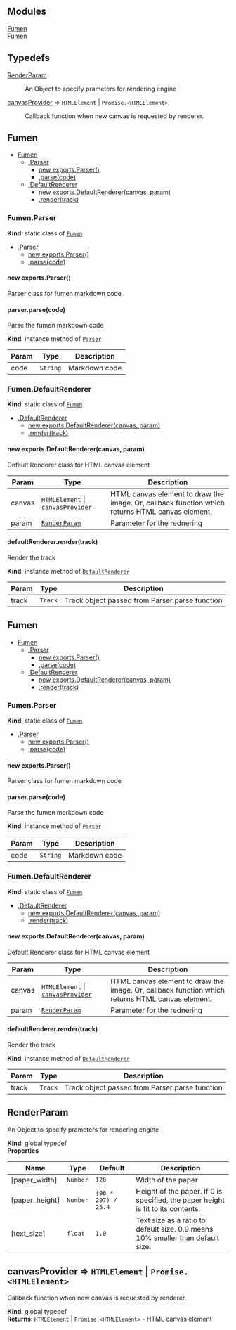 ## Modules

<dl>
<dt><a href="#module_Fumen">Fumen</a></dt>
<dd></dd>
<dt><a href="#module_Fumen">Fumen</a></dt>
<dd></dd>
</dl>

## Typedefs

<dl>
<dt><a href="#RenderParam">RenderParam</a></dt>
<dd><p>An Object to specify prameters for rendering engine</p>
</dd>
<dt><a href="#canvasProvider">canvasProvider</a> ⇒ <code>HTMLElement</code> | <code>Promise.&lt;HTMLElement&gt;</code></dt>
<dd><p>Callback function when new canvas is requested by renderer.</p>
</dd>
</dl>

<a name="module_Fumen"></a>

## Fumen

* [Fumen](#module_Fumen)
    * [.Parser](#module_Fumen.Parser)
        * [new exports.Parser()](#new_module_Fumen.Parser_new)
        * [.parse(code)](#module_Fumen.Parser+parse)
    * [.DefaultRenderer](#module_Fumen.DefaultRenderer)
        * [new exports.DefaultRenderer(canvas, param)](#new_module_Fumen.DefaultRenderer_new)
        * [.render(track)](#module_Fumen.DefaultRenderer+render)

<a name="module_Fumen.Parser"></a>

### Fumen.Parser
**Kind**: static class of [<code>Fumen</code>](#module_Fumen)  

* [.Parser](#module_Fumen.Parser)
    * [new exports.Parser()](#new_module_Fumen.Parser_new)
    * [.parse(code)](#module_Fumen.Parser+parse)

<a name="new_module_Fumen.Parser_new"></a>

#### new exports.Parser()
Parser class for fumen markdown code

<a name="module_Fumen.Parser+parse"></a>

#### parser.parse(code)
Parse the fumen markdown code

**Kind**: instance method of [<code>Parser</code>](#module_Fumen.Parser)  

| Param | Type | Description |
| --- | --- | --- |
| code | <code>String</code> | Markdown code |

<a name="module_Fumen.DefaultRenderer"></a>

### Fumen.DefaultRenderer
**Kind**: static class of [<code>Fumen</code>](#module_Fumen)  

* [.DefaultRenderer](#module_Fumen.DefaultRenderer)
    * [new exports.DefaultRenderer(canvas, param)](#new_module_Fumen.DefaultRenderer_new)
    * [.render(track)](#module_Fumen.DefaultRenderer+render)

<a name="new_module_Fumen.DefaultRenderer_new"></a>

#### new exports.DefaultRenderer(canvas, param)
Default Renderer class for HTML canvas element


| Param | Type | Description |
| --- | --- | --- |
| canvas | <code>HTMLElement</code> \| [<code>canvasProvider</code>](#canvasProvider) | HTML canvas element to draw the image. Or, callback function which returns HTML canvas element. |
| param | [<code>RenderParam</code>](#RenderParam) | Parameter for the rednering |

<a name="module_Fumen.DefaultRenderer+render"></a>

#### defaultRenderer.render(track)
Render the track

**Kind**: instance method of [<code>DefaultRenderer</code>](#module_Fumen.DefaultRenderer)  

| Param | Type | Description |
| --- | --- | --- |
| track | <code>Track</code> | Track object passed from Parser.parse function |

<a name="module_Fumen"></a>

## Fumen

* [Fumen](#module_Fumen)
    * [.Parser](#module_Fumen.Parser)
        * [new exports.Parser()](#new_module_Fumen.Parser_new)
        * [.parse(code)](#module_Fumen.Parser+parse)
    * [.DefaultRenderer](#module_Fumen.DefaultRenderer)
        * [new exports.DefaultRenderer(canvas, param)](#new_module_Fumen.DefaultRenderer_new)
        * [.render(track)](#module_Fumen.DefaultRenderer+render)

<a name="module_Fumen.Parser"></a>

### Fumen.Parser
**Kind**: static class of [<code>Fumen</code>](#module_Fumen)  

* [.Parser](#module_Fumen.Parser)
    * [new exports.Parser()](#new_module_Fumen.Parser_new)
    * [.parse(code)](#module_Fumen.Parser+parse)

<a name="new_module_Fumen.Parser_new"></a>

#### new exports.Parser()
Parser class for fumen markdown code

<a name="module_Fumen.Parser+parse"></a>

#### parser.parse(code)
Parse the fumen markdown code

**Kind**: instance method of [<code>Parser</code>](#module_Fumen.Parser)  

| Param | Type | Description |
| --- | --- | --- |
| code | <code>String</code> | Markdown code |

<a name="module_Fumen.DefaultRenderer"></a>

### Fumen.DefaultRenderer
**Kind**: static class of [<code>Fumen</code>](#module_Fumen)  

* [.DefaultRenderer](#module_Fumen.DefaultRenderer)
    * [new exports.DefaultRenderer(canvas, param)](#new_module_Fumen.DefaultRenderer_new)
    * [.render(track)](#module_Fumen.DefaultRenderer+render)

<a name="new_module_Fumen.DefaultRenderer_new"></a>

#### new exports.DefaultRenderer(canvas, param)
Default Renderer class for HTML canvas element


| Param | Type | Description |
| --- | --- | --- |
| canvas | <code>HTMLElement</code> \| [<code>canvasProvider</code>](#canvasProvider) | HTML canvas element to draw the image. Or, callback function which returns HTML canvas element. |
| param | [<code>RenderParam</code>](#RenderParam) | Parameter for the rednering |

<a name="module_Fumen.DefaultRenderer+render"></a>

#### defaultRenderer.render(track)
Render the track

**Kind**: instance method of [<code>DefaultRenderer</code>](#module_Fumen.DefaultRenderer)  

| Param | Type | Description |
| --- | --- | --- |
| track | <code>Track</code> | Track object passed from Parser.parse function |

<a name="RenderParam"></a>

## RenderParam
An Object to specify prameters for rendering engine

**Kind**: global typedef  
**Properties**

| Name | Type | Default | Description |
| --- | --- | --- | --- |
| [paper_width] | <code>Number</code> | <code>120</code> | Width of the paper |
| [paper_height] | <code>Number</code> | <code>(96 * 297) / 25.4</code> | Height of the paper. If 0 is specified, the paper height is fit to its contents. |
| [text_size] | <code>float</code> | <code>1.0</code> | Text size as a ratio to default size. 0.9 means 10% smaller than default size. |

<a name="canvasProvider"></a>

## canvasProvider ⇒ <code>HTMLElement</code> \| <code>Promise.&lt;HTMLElement&gt;</code>
Callback function when new canvas is requested by renderer.

**Kind**: global typedef  
**Returns**: <code>HTMLElement</code> \| <code>Promise.&lt;HTMLElement&gt;</code> - HTML canvas element  

